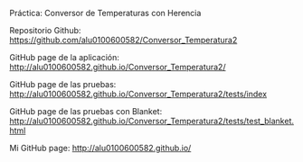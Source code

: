 Práctica: Conversor de Temperaturas con Herencia





Repositorio Github: https://github.com/alu0100600582/Conversor_Temperatura2

GitHub page de la aplicación: http://alu0100600582.github.io/Conversor_Temperatura2/

GitHub page de las pruebas: http://alu0100600582.github.io/Conversor_Temperatura2/tests/index

GitHub page de las pruebas con Blanket: http://alu0100600582.github.io/Conversor_Temperatura2/tests/test_blanket.html

Mi GitHub page: http://alu0100600582.github.io/
